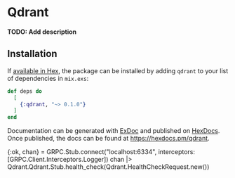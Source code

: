 # Qdrant

**TODO: Add description**

## Installation

If [available in Hex](https://hex.pm/docs/publish), the package can be installed
by adding `qdrant` to your list of dependencies in `mix.exs`:

```elixir
def deps do
  [
    {:qdrant, "~> 0.1.0"}
  ]
end
```

Documentation can be generated with [ExDoc](https://github.com/elixir-lang/ex_doc)
and published on [HexDocs](https://hexdocs.pm). Once published, the docs can
be found at <https://hexdocs.pm/qdrant>.



{:ok, chan} = GRPC.Stub.connect("localhost:6334", interceptors: [GRPC.Client.Interceptors.Logger])
chan |> Qdrant.Qdrant.Stub.health_check(Qdrant.HealthCheckRequest.new())